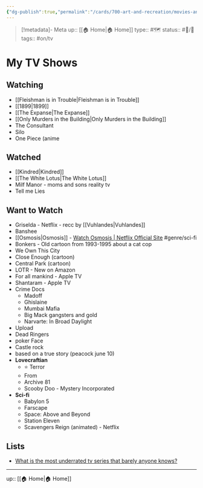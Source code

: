 ```yaml
---
{"dg-publish":true,"permalink":"/cards/700-art-and-recreation/movies-and-tv/my-tv-shows/"}
---
```


> [!metadata]- Meta
> up:: [[🏠 Home\|🏠 Home]]
> type:: #🗺 
> status:: #📝/🌿 
> tags::  #on/tv

# My TV Shows

## Watching
- [[Fleishman is in Trouble\|Fleishman is in Trouble]]
- [[1899\|1899]]
- [[The Expanse\|The Expanse]]
- [[Only Murders in the Building\|Only Murders in the Building]]
- The Consultant 
- Silo
- One Piece (anime

## Watched
- [[Kindred\|Kindred]]
- [[The White Lotus\|The White Lotus]]
- Milf Manor - moms and sons reality tv
- Tell me Lies

## Want to Watch
- Griselda - Netflix - recc by [[Vuhlandes\|Vuhlandes]]
- Banshee
- [[Osmosis\|Osmosis]] - [Watch Osmosis | Netflix Official Site](https://www.netflix.com/watch/80189898?source=35) #genre/sci-fi
- Bonkers - Old cartoon from 1993-1995 about a cat cop
- We Own This City
- Close Enough (cartoon)
- Central Park (cartoon)
- LOTR - New on Amazon 
- For all mankind - Apple TV
- Shantaram - Apple TV 
- Crime Docs
	- Madoff
	- Ghislaine
	- Mumbai Mafia
	- Big Mack gangsters and gold
	- Narvarte: In Broad Daylight
- Upload
- Dead Ringers
- poker Face 
- Castle rock 
- based on a true story (peacock june 10)
- **Lovecraftian**
	- ⭐️ Terror
	- From
	- Archive 81
	- Scooby Doo - Mystery Incorporated
- **Sci-fi**
	- Babylon 5
	- Farscape
	- Space: Above and Beyond
	- Station Eleven
	- Scavengers Reign (animated) - Netflix

## Lists
- [What is the most underrated tv series that barely anyone knows?](https://x.com/TheCinesthetic/status/1724131513120493867?s=20)
---
up:: [[🏠 Home\|🏠 Home]]

